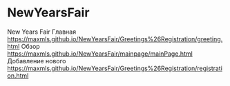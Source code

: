 # NewYearsFair
New Years Fair
Главная
https://maxmls.github.io/NewYearsFair/Greetings%26Registration/greeting.html
Обзор
https://maxmls.github.io/NewYearsFair/mainpage/mainPage.html
Добавление нового
https://maxmls.github.io/NewYearsFair/Greetings%26Registration/registration.html
